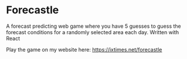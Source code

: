 # Forecastle

A forecast predicting web game where you have 5 guesses to guess the forecast conditions for a randomly selected area each day. Written with React

Play the game on my website here: https://ixtimes.net/forecastle
